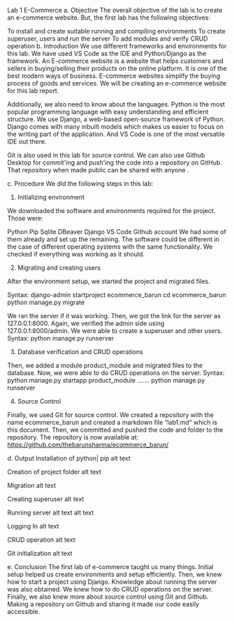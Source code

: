 Lab 1 E-Commerce
a. Objective
The overall objective of the lab is to create an e-commerce website. But, the first lab has the following objectives:

To install and create suitable running and compiling environments
To create superuser, users and run the server
To add modules and verify CRUD operation
b. Introduction
We use different frameworks and environments for this lab. We have used VS Code as the IDE and Python/Django as the framework. An E-commerce website is a website that helps customers and sellers in buying/selling their products on the online platform. It is one of the best modern ways of business. E-commerce websites simplify the buying process of goods and services. We will be creating an e-commerce website for this lab report.

Additionally, we also need to know about the languages. Python is the most popular programming language with easy understanding and efficient structure. We use Django, a web-based open-source framework of Python. Django comes with many inbuilt models which makes us easier to focus on the writing part of the application. And VS Code is one of the most versatile IDE out there.

Git is also used in this lab for source control. We can also use Github Desktop for commit'ing and push'ing the code into a repository on GitHub. That repository when made public can be shared with anyone .

c. Procedure
We did the following steps in this lab:

1. Initializing environment

We downloaded the software and environments required for the project. Those were:

Python
Pip
Sqlite
DBeaver
Django
VS Code
Github account
We had some of them already and set up the remaining. The software could be different in the case of different operating systems with the same functionality. We checked if everything was working as it should.

2. Migrating and creating users

After the environment setup, we started the project and migrated files.

Syntax: django-admin startproject ecommerce_barun cd ecommerce_barun python manage.py migrate

We ran the server if it was working. Then, we got the link for the server as 127.0.0.1:8000. Again, we verified the admin side using 127.0.0.1:8000/admin. We were able to create a superuser and other users. Syntax: python manage.py runserver

3. Database verification and CRUD operations

Then, we added a module product_module and migrated files to the database. Now, we were able to do CRUD operations on the server. Syntax: python manage.py startapp product_module ……. python manage.py runserver

4. Source Control

Finally, we used Git for source control. We created a repository with the name ecommerce_barun and created a markdown file “lab1.md” which is this document. Then, we committed and pushed the code and folder to the repository. The repository is now available at: https://github.com/thebarunsharma/ecommerce_barun/

d. Output
Installation of python| pip alt text

Creation of project folder alt text

Migration alt text

Creating superuser alt text

Running server alt text alt text

Logging In alt text

CRUD operation alt text

Git initialization alt text

e. Conclusion
The first lab of e-commerce taught us many things. Initial setup helped us create environments and setup efficiently. Then, we knew how to start a project using Django. Knowledge about running the server was also obtained. We knew how to do CRUD operations on the server. Finally, we also knew more about source control using Git and Github. Making a repository on Github and sharing it made our code easily accessible.
